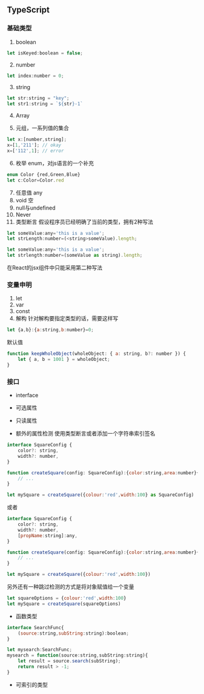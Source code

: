 ## TypeScript
### 基础类型
1. boolean
```js
let isKeyed:boolean = false;
```
2. number
```js
let index:number = 0;
```
3. string
```js
let str:string = "key";
let str1:string = `${str}-1`
```
4. Array

5. 元组，一系列值的集合
```js
let x:[number,string];
x=[1,'211']; // okay
x=['112',1]; // error
```
6. 枚举 enum，对js语言的一个补充
```js
enum Color {red,Green,Blue}
let c:Color=Color.red
```
7.  任意值 any
8. void 空
9. null与undefined
10. Never
11. 类型断言
假设程序员已经明确了当前的类型，拥有2种写法
```js
let someValue:any='this is a value';
let strLength:number=(<string>someValue).length;
```
```js
let someValue:any='this is a value';
let strlength:number=(someValue as string).length;
```
在React的jsx组件中只能采用第二种写法

### 变量申明
1. let
2. var
3. const
4. 解构
针对解构要指定类型的话，需要这样写
```js
let {a,b}:{a:string,b:number}=0;
```
默认值
```js
function keepWholeObject(wholeObject: { a: string, b?: number }) {
    let { a, b = 1001 } = wholeObject;
}
```

### 接口
- interface

- 可选属性

- 只读属性

- 额外的属性检测
使用类型断言或者添加一个字符串索引签名
```js
interface SquareConfig {
    color?: string, 
    width?: number,
}

function createSquare(config: SquareConfig):{color:string,area:number}{
    // ...
}

let mySquare = createSquare({colour:'red',width:100} as SquareConfig)

```
或者
```js
interface SquareConfig {
    color?: string, 
    width?: number,
    [propName:string]:any,
}

function createSquare(config: SquareConfig):{color:string,area:number}{
    // ...
}

let mySquare = createSquare({colour:'red',width:100})
```

另外还有一种跳过检测的方式是将对象赋值给一个变量
```js
let squareOptions = {colour:'red',width:100}
let mySquare = createSquare(squareOptions)
```

- 函数类型
```js
interface SearchFunc{
    (source:string,subString:string):boolean;
}

let mysearch:SearchFunc;
mysearch = function(source:string,subString:string){
    let result = source.search(subString);
    return result > -1;
}

```

- 可索引的类型
